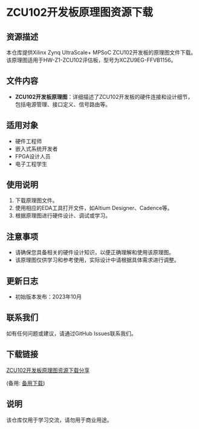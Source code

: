 # ZCU102开发板原理图资源下载

## 资源描述

本仓库提供Xilinx Zynq UltraScale+ MPSoC ZCU102开发板的原理图文件下载。该原理图适用于HW-Z1-ZCU102评估板，型号为XCZU9EG-FFVB1156。

## 文件内容

- **ZCU102开发板原理图**：详细描述了ZCU102开发板的硬件连接和设计细节，包括电源管理、接口定义、信号路由等。

## 适用对象

- 硬件工程师
- 嵌入式系统开发者
- FPGA设计人员
- 电子工程学生

## 使用说明

1. 下载原理图文件。
2. 使用相应的EDA工具打开文件，如Altium Designer、Cadence等。
3. 根据原理图进行硬件设计、调试或学习。

## 注意事项

- 请确保您具备相关的硬件设计知识，以便正确理解和使用该原理图。
- 该原理图仅供学习和参考使用，实际设计中请根据具体需求进行调整。

## 更新日志

- 初始版本发布：2023年10月

## 联系我们

如有任何问题或建议，请通过GitHub Issues联系我们。

## 下载链接
[ZCU102开发板原理图资源下载分享](https://pan.quark.cn/s/5978b8574878) 

(备用: [备用下载](https://pan.baidu.com/s/1SKI2n1pkXXDx86XrMU9v_Q?pwd=1234))

## 说明

该仓库仅用于学习交流，请勿用于商业用途。
